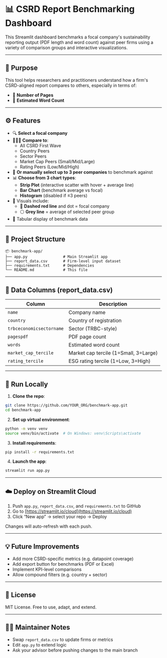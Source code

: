 # 📊 CSRD Report Benchmarking Dashboard

This Streamlit dashboard benchmarks a focal company's sustainability reporting output (PDF length and word count) against peer firms using a variety of comparison groups and interactive visualizations.

---

## 🎯 Purpose

This tool helps researchers and practitioners understand how a firm's CSRD-aligned report compares to others, especially in terms of:
- 📄 **Number of Pages**
- 📝 **Estimated Word Count**

---

## ⚙️ Features

- 🔍 **Select a focal company**
- 🧑‍🤝‍🧑 **Compare to**:
  - All CSRD First Wave
  - Country Peers
  - Sector Peers
  - Market Cap Peers (Small/Mid/Large)
  - Rating Peers (Low/Mid/High)
- 👥 **Or manually select up to 3 peer companies** to benchmark against
- 📊 **Choose from 3 chart types**:
  - **Strip Plot** (interactive scatter with hover + average line)
  - **Bar Chart** (benchmark average vs focal)
  - **Histogram** (disabled if ≤3 peers)
- 📌 Visuals include:
  - 🔴 **Dashed red line** and dot = focal company
  - ⚪ **Grey line** = average of selected peer group
- 📄 Tabular display of benchmark data

---

## 📁 Project Structure

```
📦 benchmark-app/
├── app.py                # Main Streamlit app
├── report_data.csv       # Firm-level input dataset
├── requirements.txt      # Dependencies
└── README.md             # This file
```

---

## 🔢 Data Columns (report_data.csv)

| Column                 | Description                                      |
|------------------------|--------------------------------------------------|
| `name`                 | Company name                                     |
| `country`              | Country of registration                          |
| `trbceconomicsectorname` | Sector (TRBC-style)                           |
| `pagespdf`             | PDF page count                                   |
| `words`                | Estimated word count                             |
| `market_cap_tercile`   | Market cap tercile (1=Small, 3=Large)            |
| `rating_tercile`       | ESG rating tercile (1=Low, 3=High)               |

---

## 🚀 Run Locally

1. **Clone the repo**:
```bash
git clone https://github.com/YOUR_ORG/benchmark-app.git
cd benchmark-app
```

2. **Set up virtual environment**:
```bash
python -m venv venv
source venv/bin/activate  # On Windows: venv\Scripts\activate
```

3. **Install requirements**:
```bash
pip install -r requirements.txt
```

4. **Launch the app**:
```bash
streamlit run app.py
```

---

## ☁️ Deploy on Streamlit Cloud

1. Push `app.py`, `report_data.csv`, and `requirements.txt` to GitHub
2. Go to [https://streamlit.io/cloud](https://streamlit.io/cloud)
3. Click “New app” → select your repo → Deploy

Changes will auto-refresh with each push.

---

## 💡 Future Improvements

- Add more CSRD-specific metrics (e.g. datapoint coverage)
- Add export button for benchmarks (PDF or Excel)
- Implement KPI-level comparisons
- Allow compound filters (e.g. country + sector)

---

## 🧾 License

MIT License. Free to use, adapt, and extend.

---

## 👩‍🔬 Maintainer Notes

- Swap `report_data.csv` to update firms or metrics
- Edit `app.py` to extend logic
- Ask your advisor before pushing changes to the main branch